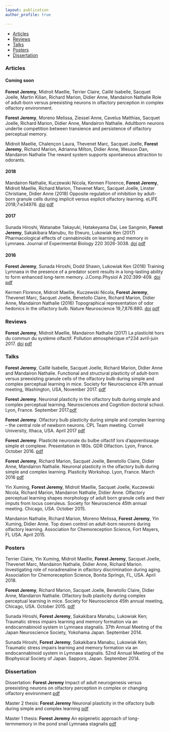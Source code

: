 ```yaml
---
layout: publication
author_profile: true

---
```


<div class="navbar">
	<div class="navbar-inner">
		<ul class="nav">
			<li><a href="#articles">Articles</a></li>
			<li><a href="#reviews">Reviews</a></li>
			<li><a href="#talks">Talks</a></li>
			<li><a href="#posters">Posters</a></li>
			<li><a href="#thesis">Dissertation</a></li>
		</ul>
	</div>
</div>

### <a name="articles"></a> Articles


#### Coming soon
**Forest Jeremy**, Midroit Maellie, Terrier Claire, Caillé Isabelle, Sacquet Joelle, Martin Kilian, Richard Marion, Didier Anne, Mandairon Nathalie Role of adult-born versus preexisting neurons in olfactory perception in complex olfactory environment.

**Forest Jeremy**, Moreno Melissa, Ziessel Anne, Cavelus Matthias, Sacquet Joelle, Richard Marion, Didier Anne, Mandairon Nathalie. Adultborn neurons underlie competition between transience and persistence of olfactory perceptual memory.

Midroit Maellie, Chalençon Laura, Thevenet Marc, Sacquet Joelle, **Forest Jeremy**, Richard Marion, Adrianna Milton, Didier Anne, Wesson Dan, Mandairon Nathalie The reward system supports spontaneous attraction to odorants.


#### 2018
Mandairon Nathalie, Kuczewski Nicola, Kermen Florence, **Forest Jeremy**, Midroit Maellie, Richard Marion, Thevenet Marc, Sacquet Joelle, Linster Christiane, Didier Anne (2018) Opposite regulation of inhibition by adult-born granule cells during implicit versus explicit olfactory learning. eLIFE 2018;7:e34976. [doi](https://doi.org/10.7554/eLife.34976) [pdf](/Papers/Mandairon2018.pdf)

#### 2017
Sunada Hiroshi, Watanabe Takayuki, Hatakeyama Dai, Lee Sangmin, **Forest Jeremy**, Sakakibara Manubu, Ito Etwuro, Lukowiak Ken (2017) Pharmacological effects of cannabinoids on learning and memory in Lymnaea. Journal of Experimental Biology 220 3026-3038. [doi](https://doi.org/10.1242/jeb.159038) [pdf](/Papers/Sunada2017.pdf)

#### 2016
**Forest Jeremy**, Sunada Hiroshi, Dodd Shawn, Lukowiak Ken (2016) Training Lymnaea in the presence of a predator scent results in a long-lasting ability to form enhanced long-term memory. J.Comp.Physiol A 202:399-409. [doi](https://doi.org/10.1007/s00359-016-1086-z) [pdf](/Papers/Forest2016.pdf)

Kermen Florence, Midroit Maellie, Kuczewski Nicola, **Forest Jeremy**, Thevenet Marc, Sacquet Joelle, Benetollo Claire, Richard Marion, Didier Anne, Mandairon Nathalie (2016) Topographical representation of odor hedonics in the olfactory bulb. Nature Neuroscience 19,7,876:880. [doi](https://doi.org/10.1038/nn.4317) [pdf](/Papers/Kermen2016.pdf)



### <a name="reviews"></a> Reviews

**Forest Jeremy**, Midroit Maellie, Mandairon Nathalie (2017) La plasticité hors du commun du système olfactif. Pollution atmosphérique n°234 avril-juin 2017. [doi](https://doi.org/10.4267/pollution-atmospherique.5247) [pdf](/Papers/Forest2017.pdf)


### <a name="talks"></a> Talks

**Forest Jeremy**, Caillé Isabelle, Sacquet Joelle, Richard Marion, Didier Anne and Mandairon Nathalie. Functional and structural plasticity of adult-born versus preexisting granule cells of the olfactory bulb during simple and complex perceptual learning in mice. Society for Neuroscience 47th annual meeting, Washington, USA, November 2017. [pdf](/Papers/ForestTalk2017c.pdf)

**Forest Jeremy**. Neuronal plasticity in the olfactory bulb during simple and complex perceptual learning. Neurosciences and Cognition doctoral school. Lyon, France. September 2017.[pdf](/Papers/ForestTalk2017b.pdf)

**Forest Jeremy**. Olfactory bulb plasticity during simple and complex learning – the central role of newborn neurons. CPL Team meeting. Cornell University, Ithaca, USA. April 2017 [pdf](/Papers/ForestTalk2017a.pdf)

**Forest Jeremy**. Plasticité neuronale du bulbe olfactif lors d’apprentissage simple et complexe. Presentation in 180s. GDR Olfaction. Lyon, France. October 2016. [pdf](/Papers/ForestTalk2016b.pdf)

**Forest Jeremy**, Richard Marion, Sacquet Joelle, Benetollo Claire, Didier Anne, Mandairon Nathalie. Neuronal plasticity in the olfactory bulb during simple and complex learning. Plasticity Workshop. Lyon, France. March 2016 [pdf](/Papers/ForestTalk2016a.pdf)

Yin Xuming, **Forest Jeremy**, Midroit Maellie, Sacquet Joelle, Kuczewski Nicola, Richard Marion, Mandairon Nathalie, Didier Anne. Olfactory perceptual learning shapes morphology of adult born granule cells and their imputs from locus coeruleus. Society for Neuroscience 45th annual meeting. Chicago, USA. October 2015.

Mandairon Nathalie, Richard Marion, Moreno Melissa, **Forest Jeremy**, Yin Xuming, Didier Anne. Top down control on adult-born neurons during olfactory learning. Association for Chemoreception Science, Fort Mayers, FL USA. April 2015.



### <a name="posters"></a> Posters

Terrier Claire, Yin Xuming, Midroit Maellie, **Forest Jeremy**, Sacquet Joelle, Thevenet Marc, Mandairon Nathalie, Didier Anne, Richard Marion. Investigating role of noradrenaline in olfactory discrimination during aging. Association for Chemoreception Science, Bonita Springs, FL, USA. April 2018.

**Forest Jeremy**, Richard Marion, Sacquet Joelle, Benetollo Claire, Didier Anne, Mandairon Nathalie. Olfactory bulb plasticity during complex perceptual learning in mice. Society for Neuroscience 45th annual meeting, Chicago, USA. October 2015. [pdf](/Papers/ForestPoster2015.pdf)

Sunada Hiroshi, **Forest Jeremy**, Sakakibara Manabu, Lukowiak Ken; Traumatic stress impairs learning and memory formation via an endocannabinoid system in Lymnaea stagnalis. 37th Annual Meeting of the Japan Neuroscience Society, Yokohama Japan. September 2014.

Sunada Hiroshi, **Forest Jeremy**, Sakakibara Manabu, Lukowiak Ken; Traumatic stress impairs learning and memory formation via an endocannabinoid system in Lymnaea stagnalis. 52nd Annual Meeting of the
Biophysical Society of Japan. Sapporo, Japan. September 2014.


### <a name="thesis"></a> Dissertation
Dissertation: **Forest Jeremy** Impact of adult neurogenesis versus preexisting neurons on olfactory perception in complex or changing olfactory environment [pdf](/Papers/ThesisDissertation.pdf)

Master 2 thesis: **Forest Jeremy** Neuronal plasticity in the olfactory bulb during simple and complex learning [pdf](/Papers/MemoireM2.pdf)

Master 1 thesis: **Forest Jeremy** An epigenetic approach of long-termmemory in the pond snail Lymnaea
stagnalis [pdf](/Papers/MemoireM1.pdf)
